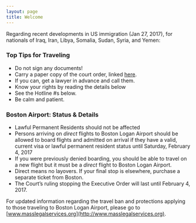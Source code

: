 ```yaml
---
layout: page
title: Welcome
---
```


Regarding recent developments in US immigration (Jan 27, 2017), for nationals of Iraq,
Iran, Libya, Somalia, Sudan, Syria, and Yemen:

### Top Tips for Traveling

  * Do not sign any documents!
  * Carry a paper copy of the court order, linked [here][tro].
  * If you can, get a lawyer in advance and call them.  
  * Know your rights by reading the details below
  * See the Hotline #s below.
  * Be calm and patient.  

### Boston Airport: Status & Details

  * Lawful Permanent Residents should not be affected
  * Persons arriving on *direct* flights to Boston Logan Airport should be allowed to
    board flights and admitted on arrival if they have a valid, current visa or
    lawful permanent resident status until Saturday, February 4, 2017
  * If you were previously denied boarding, you should be able to travel on a new
    flight but it must be a *direct* flight to Boston Logan Airport.
  * Direct means no layovers. If your final stop is elsewhere, purchase a separate
    ticket from Boston.  
  * The Court’s ruling stopping the Executive Order will last until February 4, 2017.

For updated information regarding the travel ban and protections applying to those
traveling to Boston Logan Airport, please go to [www.masslegalservices.org](http://www.masslegalservices.org).

[tro]: jan31.pdf